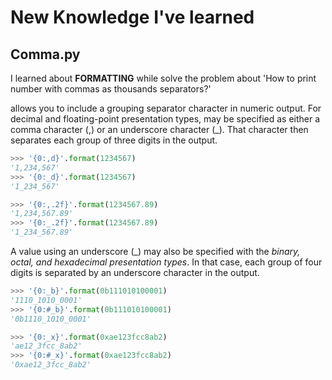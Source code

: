 # New Knowledge I've learned

## Comma.py
I learned about **FORMATTING** while solve the problem about 'How to print number with commas as thousands separators?'

<group> allows you to include a grouping separator character in numeric output. For decimal and floating-point presentation types, <group> may be specified as either a comma character (,) or an underscore character (_). That character then separates each group of three digits in the output.

```Python
>>> '{0:,d}'.format(1234567)
'1,234,567'
>>> '{0:_d}'.format(1234567)
'1_234_567'

>>> '{0:,.2f}'.format(1234567.89)
'1,234,567.89'
>>> '{0:_.2f}'.format(1234567.89)
'1_234_567.89'
```

A <group> value using an underscore (_) may also be specified with the *binary, octal, and hexadecimal presentation types*. In that case, each group of four digits is separated by an underscore character in the output.

```Python
>>> '{0:_b}'.format(0b111010100001)
'1110_1010_0001'
>>> '{0:#_b}'.format(0b111010100001)
'0b1110_1010_0001'

>>> '{0:_x}'.format(0xae123fcc8ab2)
'ae12_3fcc_8ab2'
>>> '{0:#_x}'.format(0xae123fcc8ab2)
'0xae12_3fcc_8ab2'
```

